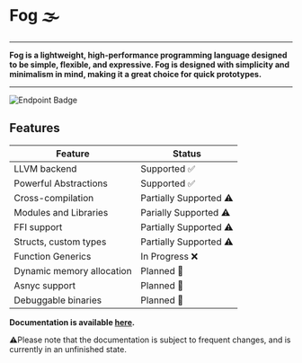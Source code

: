 # Fog 🌫️

---

**Fog is a lightweight, high-performance programming language designed to be simple, flexible, and expressive. Fog is designed with simplicity and minimalism in mind, making it a great choice for quick prototypes.**

---
![Endpoint Badge](https://img.shields.io/endpoint?url=https%3A%2F%2Fghloc.vercel.app%2Fapi%2Fmarci1175%2Ffog%2Fbadge)

## Features

| Feature    | Status |
| -------- | ------- |
| LLVM backend    | Supported ✅ |
| Powerful Abstractions | Supported ✅|
| Cross-compilation | Partially Supported ⚠️ |
| Modules and Libraries | Parially Supported ⚠️ |
| FFI support | Partially Supported ⚠️ |
| Structs, custom types | Partially Supported ⚠️ |
| Function Generics | In Progress ❌ |
| Dynamic memory allocation | Planned 🔵 |
| Asnyc support | Planned 🔵 |
| Debuggable binaries | Planned 🔵 |

**Documentation is available [here](https://marci1175.github.io/fog/book/).**

⚠️Please note that the documentation is subject to frequent changes, and is currently in an unfinished state.
